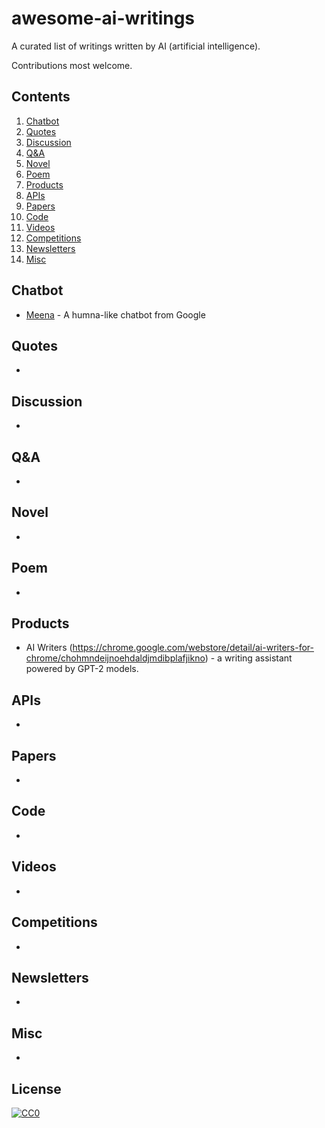 # awesome-ai-writings
A curated list of writings written by AI (artificial intelligence).

Contributions most welcome.

## Contents

1. [Chatbot](#chatbot)
2. [Quotes](#quotes)
3. [Discussion](#discussion)
4. [Q&A](#q&a)
5. [Novel](#novel)
6. [Poem](#poem)
7. [Products](#products)
8. [APIs](#apis)
9. [Papers](#papers)
10. [Code](#code)
11. [Videos](#videos)
12. [Competitions](#competitions)
13. [Newsletters](#newsletters)
14. [Misc](#misc)


## Chatbot
* [Meena](https://github.com/google-research/google-research/blob/master/meena/meena.txt) - A humna-like chatbot from Google

## Quotes
* 

## Discussion
*

## Q&A
* 

## Novel
* 

## Poem
* 

## Products
* AI Writers (https://chrome.google.com/webstore/detail/ai-writers-for-chrome/chohmndeijnoehdaldjmdibplafjikno) - a writing assistant powered by GPT-2 models.

## APIs
* 

## Papers
*

## Code
*

## Videos
*

## Competitions
*

## Newsletters
* 

## Misc
* 

## License

[![CC0](http://i.creativecommons.org/p/zero/1.0/88x31.png)](http://creativecommons.org/publicdomain/zero/1.0/)
